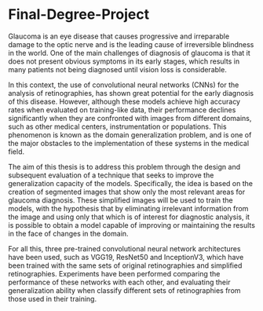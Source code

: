 # Final-Degree-Project
Glaucoma is an eye disease that causes progressive and irreparable damage to the optic nerve and is the leading cause of irreversible blindness in the world. One of the main challenges of diagnosis of glaucoma is that it does not present obvious symptoms in its early stages, which results in many patients not being diagnosed until vision loss is considerable.

In this context, the use of convolutional neural networks (CNNs) for the analysis of retinographies, has shown great potential for the early diagnosis of this disease. However, although these models achieve high accuracy rates when evaluated on training-like data, their performance declines significantly when they are confronted with images from different domains, such as other medical centers, instrumentation or populations. This phenomenon is known as the domain generalization problem, and is one of the major obstacles to the implementation of these systems in the medical field.

The aim of this thesis is to address this problem through the design and
subsequent evaluation of a technique that seeks to improve the generalization capacity of the models. Specifically, the idea is based on the creation of segmented images that show only the most relevant areas for glaucoma diagnosis. These simplified images will be used to train the models, with the hypothesis that by eliminating irrelevant information from the image and using only that which is of interest for diagnostic analysis, it is possible to obtain a model capable of improving or maintaining the results in the face of changes in the domain.

For all this, three pre-trained convolutional neural network architectures have been used, such as VGG19, ResNet50 and InceptionV3, which have been trained with the same sets of original retinographies and simplified retinographies. Experiments have been performed comparing the performance of these networks with each other, and evaluating their generalization ability when classify different sets of retinographies from those used in their training.
